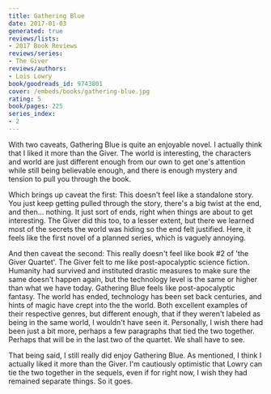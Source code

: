 ```yaml
---
title: Gathering Blue
date: 2017-01-03
generated: true
reviews/lists:
- 2017 Book Reviews
reviews/series:
- The Giver
reviews/authors:
- Lois Lowry
book/goodreads_id: 9743801
cover: /embeds/books/gathering-blue.jpg
rating: 5
book/pages: 225
series_index:
- 2
---
```

With two caveats, Gathering Blue is quite an enjoyable novel. I actually think that I liked it more than the Giver. The world is interesting, the characters and world are just different enough from our own to get one's attention while still being believable enough, and there is enough mystery and tension to pull you through the book.  

Which brings up caveat the first: This doesn't feel like a standalone story. You just keep getting pulled through the story, there's a big twist at the end, and then... nothing. It just sort of ends, right when things are about to get interesting. The Giver did this too, to a lesser extent, but there we learned most of the secrets the world was hiding so the end felt justified. Here, it feels like the first novel of a planned series, which is vaguely annoying.  

<!--more-->

And then caveat the second: This really doesn't feel like book #2 of 'the Giver Quartet'. The Giver felt to me like post-apocalyptic science fiction. Humanity had survived and instituted drastic measures to make sure the same doesn't happen again, but the technology level is the same or higher than what we have today. Gathering Blue feels like post-apocalyptic fantasy. The world has ended, technology has been set back centuries, and hints of magic have crept into the the world. Both excellent examples of their respective genres, but different enough, that if they weren't labeled as being in the same world, I wouldn't have seen it. Personally, I wish there had been just a bit more, perhaps a few paragraphs that tied the two together. Perhaps that will be in the last two of the quartet. We shall have to see.  

That being said, I still really did enjoy Gathering Blue. As mentioned, I think I actually liked it more than the Giver. I'm cautiously optimistic that Lowry can tie the two together in the sequels, even if for right now, I wish they had remained separate things. So it goes.